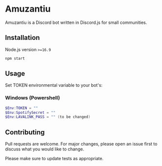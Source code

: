 # Amuzantiu

Amuzantiu is a Discord bot written in Discord.js for small communities.

## Installation

Node.js version `>=16.9`

```bash
npm start
```

## Usage

Set TOKEN environmental variable to your bot's:

### Windows (Powershell)

```powershell
$Env:TOKEN = ""
$Env:SpotifySecret = ""
$Env:LAVALINK_PASS = "" (to be changed)
```

## Contributing

Pull requests are welcome. For major changes, please open an issue first to discuss what you would like to change.

Please make sure to update tests as appropriate.
